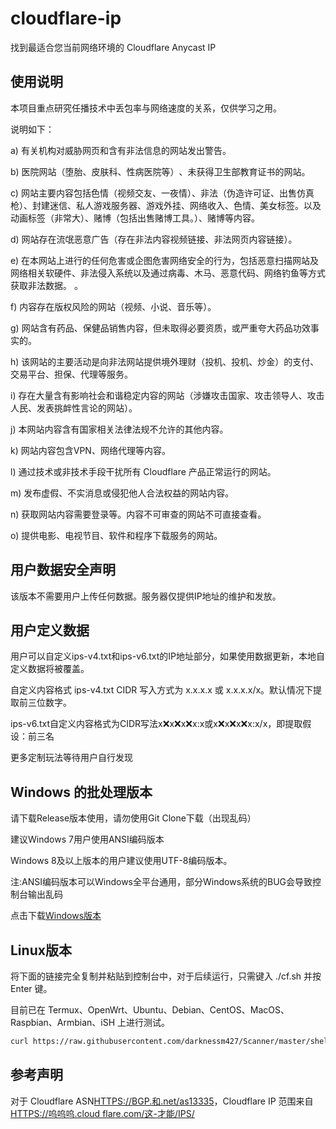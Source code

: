 # cloudflare-ip

找到最适合您当前网络环境的 Cloudflare Anycast IP

## 使用说明

本项目重点研究任播技术中丢包率与网络速度的关系，仅供学习之用。

说明如下：

a) 有关机构对威胁网页和含有非法信息的网站发出警告。

b) 医院网站（堕胎、皮肤科、性病医院等）​​、未获得卫生部教育证书的网站。

c) 网站主要内容包括色情（视频交友、一夜情）、非法（伪造许可证、出售仿真枪）、封建迷信、私人游戏服务器、游戏外挂、网络收入、色情、美女标签。以及动画标签（非常大）、赌博（包括出售赌博工具。）、赌博等内容。

d) 网站存在流氓恶意广告（存在非法内容视频链接、非法网页内容链接）。

e) 在本网站上进行的任何危害或企图危害网络安全的行为，包括恶意扫描网站及网络相关软硬件、非法侵入系统以及通过病毒、木马、恶意代码、网络钓鱼等方式获取非法数据。 。

f) 内容存在版权风险的网站（视频、小说、音乐等）。

g) 网站含有药品、保健品销售内容，但未取得必要资质，或严重夸大药品功效事实的。

h) 该网站的主要活动是向非法网站提供境外理财（投机、投机、炒金）的支付、交易平台、担保、代理等服务。

i) 存在大量含有影响社会和谐稳定内容的网站（涉嫌攻击国家、攻击领导人、攻击人民、发表挑衅性言论的网站）。

j) 本网站内容含有国家相关法律法规不允许的其他内容。

k) 网站内容包含VPN、网络代理等内容。

l) 通过技术或非技术手段干扰所有 Cloudflare 产品正常运行的网站。

m) 发布虚假、不实消息或侵犯他人合法权益的网站内容。

n) 获取网站内容需要登录等。内容不可审查的网站不可直接查看。

o) 提供电影、电视节目、软件和程序下载服务的网站。

## 用户数据安全声明

该版本不需要用户上传任何数据。服务器仅提供IP地址的维护和发放。

## 用户定义数据

用户可以自定义ips-v4.txt和ips-v6.txt的IP地址部分，如果使用数据更新，本地自定义数据将被覆盖。

自定义内容格式 ips-v4.txt CIDR 写入方式为 x.x.x.x 或 x.x.x.x/x。默认情况下提取前三位数字。

ips-v6.txt自定义内容格式为CIDR写法x:x:x:x:x:x:x:x或x:x:x:x:x:x:x:x/x，即提取假设：前三名

更多定制玩法等待用户自行发现

## Windows 的批处理版本

请下载Release版本使用，请勿使用Git Clone下载（出现乱码）

建议Windows 7用户使用ANSI编码版本

Windows 8及以上版本的用户建议使用UTF-8编码版本。

注:ANSI编码版本可以Windows全平台通用，部分Windows系统的BUG会导致控制台输出乱码

点击下载[Windows版本](https://github.com/badafans/better-cloudflare-ip/releases/latest/download/batch.zip)

## Linux版本

将下面的链接完全复制并粘贴到控制台中，对于后续运行，只需键入 ./cf.sh 并按 Enter 键。

目前已在 Termux、OpenWrt、Ubuntu、Debian、CentOS、MacOS、Raspbian、Armbian、iSH 上进行测试。

```bash
curl https://raw.githubusercontent.com/darknessm427/Scanner/master/shell/cf.sh -o cf.sh && chmod +x cf.sh && ./cf.sh
```

## 参考声明

对于 Cloudflare ASN[HTTPS://BGP.和.net/as13335](https://bgp.he.net/AS13335)，Cloudflare IP 范围来自[HTTPS://呜呜呜.cloud flare.com/这-才能/IPS/](https://www.cloudflare.com/zh-cn/ips/)
